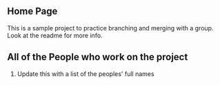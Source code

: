 ## Home Page

This is a sample project to practice branching and merging with a group. Look at the readme for more info.


## All of the People who work on the project


1. Update this with a list of the peoples' full names 

